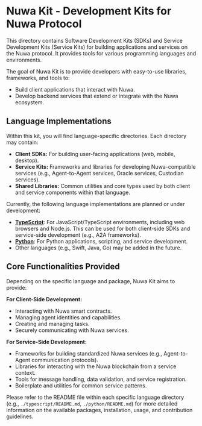 # Nuwa Kit - Development Kits for Nuwa Protocol

This directory contains Software Development Kits (SDKs) and Service Development Kits (Service Kits) for building applications and services on the Nuwa protocol. It provides tools for various programming languages and environments.

The goal of Nuwa Kit is to provide developers with easy-to-use libraries, frameworks, and tools to:

*   Build client applications that interact with Nuwa.
*   Develop backend services that extend or integrate with the Nuwa ecosystem.

## Language Implementations

Within this kit, you will find language-specific directories. Each directory may contain:

*   **Client SDKs:** For building user-facing applications (web, mobile, desktop).
*   **Service Kits:** Frameworks and libraries for developing Nuwa-compatible services (e.g., Agent-to-Agent services, Oracle services, Custodian services).
*   **Shared Libraries:** Common utilities and core types used by both client and service components within that language.

Currently, the following language implementations are planned or under development:

*   **[TypeScript](./typescript/)**: For JavaScript/TypeScript environments, including web browsers and Node.js. This can be used for both client-side SDKs and service-side development (e.g., A2A frameworks).
*   **[Python](./python/)**: For Python applications, scripting, and service development.
*   Other languages (e.g., Swift, Java, Go) may be added in the future.

## Core Functionalities Provided

Depending on the specific language and package, Nuwa Kit aims to provide:

**For Client-Side Development:**

*   Interacting with Nuwa smart contracts.
*   Managing agent identities and capabilities.
*   Creating and managing tasks.
*   Securely communicating with Nuwa services.

**For Service-Side Development:**

*   Frameworks for building standardized Nuwa services (e.g., Agent-to-Agent communication protocols).
*   Libraries for interacting with the Nuwa blockchain from a service context.
*   Tools for message handling, data validation, and service registration.
*   Boilerplate and utilities for common service patterns.

Please refer to the README file within each specific language directory (e.g., `./typescript/README.md`, `./python/README.md`) for more detailed information on the available packages, installation, usage, and contribution guidelines.
